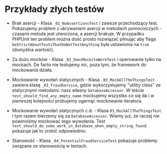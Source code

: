 # Przykłady złych testów

* Brak asercji - Klasa `_01_NoAssertionsTest` i zawsze przechodzący test. Pokazujemy problem z ukrywaniem asercji w metodach pomocniczych - czasami metoda jest utworzona, a asercji brakuje. W przypadku PHPUnit ten problem można dość prosto rozwiązać pilnując aby flaga `beStrictAboutTestsThatDoNotTestAnything` była ustawionia na `true` (domyślna wartość).

* Za dużo mocków - Klasa `_02_DoesMockitoWorkTest` i operowanie tylko na mockach. De facto nie testujemy nic, poza tym, że framework do mockowania działa.

* Mockowanie wywołań statycznych - Klasa `_03_MockAllTheThingsTest` zawiera klasę `_03_FraudService`, gdzie wykorzystujemy "utility class" ze statycznymi metodami: nasz własny `DatabaseAccessor`. W teście `test_should_find_any_empty_name` mockujemy wszystko co się da i w pierwszej kolejności próbujemy ogarnąć mockowanie iteratora.

* Mockowanie wywołań statycznych c.d. -  Klasa `03_MockAllTheThingsTest` i tym razem bierzemy się za `DatabaseAccessor`. Wiemy już, że raczej nie powinniśmy mockować tego wywołania. Test `test_should_do_some_work_in_database_when_empty_string_found` pokazuje jak to zrobić odpowiednio.

* Stanowość - Klasa `_04_PotentialFraudServiceTest` pokazuje problemy związane ze stanowością w testach.


